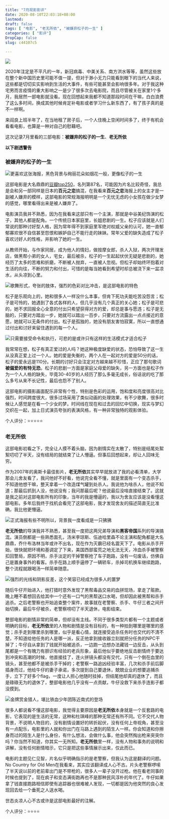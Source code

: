 ```yaml
---
title: "7月观影影评"
date: 2020-08-10T22:03:18+08:00
lastmod: 
draft: false
tags: [ "电影", "老无所依", "被嫌弃松子的一生" ]
categories: [ "影评"]
DropCap: false
slug: c44107c5

---
```


![](https://xiaomao260.github.io/picx-images-hosting/20240518/photo_2020-08-10_21-59-36.1ov993krsd.webp)

2020年注定是不平凡的一年，新冠病毒、中美关系、南方洪水等等，虽然这些放在整个新中国历史里可能不值一提，但对于渺小无力只能看到眼下的当代人来说，这些都是切切实实影响到生活的大事件，有些可能甚至会影响很多年。对于我这种宅男而言疫情的重大影响之一是少了很多次去电影院，而且尽管被关在家里1个多月，我居然一部电影就没看。现在回想起来我都不知道那段时间在干嘛，白白浪费了这么多时间，换成其他时候肯定补电影或者学习什么新东西了，有了孩子真的是不一样啊。

来阎良上班半年了，在当地租了房子后，一个人住晚上空闲时间多了，终于有机会看看电影，也算是一种对自己的慰藉吧。

这次记录7月里看的三部电影：**被嫌弃的松子的一生**、**老无所依**

**以下剧透警告**

### 被嫌弃的松子的一生

![更喜欢这张海报，黑色背景与绚丽花朵如烟花一般，更像松子的一生](https://xiaomao260.github.io/picx-images-hosting/20240518/11111.2h84qu1di7.webp)

这部电影是大名鼎鼎的[豆瓣top250](https://movie.douban.com/top250)，名列第87名，可能因为片名比较奇怪，我总是会和另一部同样是日本的**百元之恋**搞混，在我看来**百元之恋**海报上的女主才是一副被人嫌弃的模样，这部电影的常规海报明明是一个无忧无虑的小女孩在做少女梦的感觉，哪里看得出来是被人嫌弃了。

电影演员我并不熟悉，因为在我看来这部只有一个主演，那就是中谷美纪饰演的松子，其他人都是配角。一个传统日本家庭里，长姐悲剧的一生。松子应该就是人们常说的那种讨好型人格，因为常年得不到家庭里军绝对权威父亲的认可，她一直郁郁寡欢很不自信甚至怨恨和嫉妒自己不能行走的妹妹。常年父爱的缺失造成了松子喜欢讨好人的性格，并影响了她的一生。

从教师开始，与作家同居，成为他人的情妇，做按摩女郎，杀人入狱，两次开理发店，做黑帮小弟的女人，宅女，最后被杀，松子的一生起起伏伏无疑是悲剧的，她经历了太多的苦难和折磨，不断被人抛弃，一直被人忽视。但松子却始终环抱着对生活的向往，不断的努力和付出，可惜的是每当她看到希望时却总被浇下来一盆凉水，从头凉到心里。

![歌舞形式，夸张的肢体，强烈的色彩对比冲击，是这部电影的特色](https://xiaomao260.github.io/picx-images-hosting/20240518/p2549963465.3rb1x5jcto.webp)

松子是乐观向上的，她和很多人一样没什么本事，但肯下死功夫能吃苦没怨言；松子是可怜的，她遇到了各式各样的人，但几乎没有几个真正的关心她；松子是可悲的，她不求回报全心全意的付出只希望获得对方的爱，却总是事与愿违；松子是无脑的，只要对方踏出一步，她就可以踏出一百步，只要对方流露出一点点接近的意愿，她就可以无条件的付出。松子是孤独的，她没有朋友害怕寂寞，所以一直想通过付出和讨好来留住遇到的每一个人。

![只需要接受命令和执行，可悲的是或许只有这样的生活模式才适合松子](https://xiaomao260.github.io/picx-images-hosting/20240518/p474950303.6t6xydkp0i.webp)

我常常在想，松子有真正爱过的人吗？她这种极度缺爱的状态，恐怕导致了这一生从没真正爱上过一个人。她的爱是失衡的，两个人在一起对方的爱是50分的话，松子的爱永远是110分。长期的讨好只会注定对方越来越不珍惜，正应了那句歌词**被偏爱的有恃无恐**。松子的悲剧一方面是家庭父母爱的缺失，另一方面也是松子作为一个人人格的缺失，毕竟30-40岁的人经历了那么多毫无成长，俗话说的吃了那么多亏从来不长记性，最后也怨不了别人。

这部电影的摄影画面配乐非常有个性，特别是色彩的运用，饱和度和亮度很高对比强烈，时间跨度很大，很多过场采用了类似动画的处理效果，有不少歌舞，很多时候让人感觉是在看一个少女的梦。时间线在现在和过去的回忆中切换，现实与梦幻交织在一起，加上日式演员夸张的表演风格，有一种非常独特的观影体验。

个人评分：⭐⭐⭐⭐⭐

### 老无所依

这部电影初看之下，完全让人摸不着头脑，因为剧情实在太散了，特别是结尾处絮絮叨叨了半天，没有结局的就结束了让人懵逼。但事后回想起来，却让人回味无穷。

作为2007年的奥斯卡最佳影片，**老无所依**其实早早就放进了我的必看清单，大学那会儿舍友看了，我问他好不好看，他说完全看不懂，就是里面有一个变态杀手，不知道他想干嘛，整天拿着一个改造煤气罐到处杀人。我说他为啥杀人，他说不知道；那最后抓到人没，他说没有；我问那最后呢？他说最后没啥直接结束了。这就是我之前对这部电影所有的印象，当年的我是懵逼的，我以为舍友应该是没看懂这部电影。多年后我终于找机会看完了这部电影，我才发现舍友的描述简直无比准确，我比他更懵逼。

![正式海报有些不明所以，背景我一度看成是一只狒狒](https://xiaomao260.github.io/picx-images-hosting/20240518/22222.4uar81f6ox.webp)

**老无所依**的导演我并不熟悉，甚至我一度把这两兄弟导演和**黑客帝国**系列的导演搞混。演员倒都是一些熟悉面孔，汤米李琼斯、伍迪哈里森不论主演和配角都是大名鼎鼎，乔什布洛林当年或许不出名，现在作为灭霸已经名震天下了。电影从杀手开始，很快就把环境和基调定了下来，美国西部蛮荒之地无法无天，冷血杀手被警察扣回警局，原因不明，杀手淡定的干掉警察抢了车子跑路，没有一句废话，仿佛自己是置身事外的看客。杀手在路上顺手逼停了一辆轿车，杀掉司机换车继续跑路，整个流程就跟喝汤一样简单随意。

![强烈的光线和阴影反差，这个笑容已经成为很多人的噩梦](https://xiaomao260.github.io/picx-images-hosting/20240518/p2504742797.5fkeuc9mzq.webp)

随后牛仔开始进入，他打猎时意外发现了黑帮毒品交易的血拼现场，拿走了赃款。晚上睡不着想回去给其中一个还有一口气的黑帮送口水喝，但却因此被黑帮和杀手追杀。之后老警察也开始追查整个案件，故事就在老警察、杀手、牛仔三者之间开始切换，最后牛仔被杀，老警察唠叨了半天退休，电影结束。

整部电影的剧情非常的简单，但却没有主线。不同于很多类型片都有一个主题或者明确的目标，**老无所依**里的人物和剧情是没有目标的，有一种拍到哪里是哪里的感觉；杀手走到哪里杀到哪里，似乎是看心情，就连接受追杀任务时也交代的不清不楚，不知道给他任务的人是哪一派，反正他拿到接收器立刻就把分任务的NPC干掉了；牛仔自从拿到了钱就开始被追杀，一边跑一边想办法藏钱一边反击，从头到尾都是一个有魄力有胆识有经验的老兵形象，最后他似乎要绝地反击剧情终于要达到冲突和高潮的时候，他直接挂了，连火拼镜头都没有交代，只有一个倒在血里的镜头，甚至他都不是被杀手干掉的；老警察一路追凶经验丰富，几次和杀手前后脚插身而过，他给牛仔的妻子承诺，多次提到自己要退休，兢兢业业的想要追捕杀手，立下了好多个flag，一度让人担心他随时挂掉，但结尾他却真的退休了，而且是碌碌无为的退休了，整部电影他几乎没有一点贡献，牛仔没救下来杀手连影子都没摸到。

![金牌赏金猎人，堪比铁血少年团陈近南式的登场](https://xiaomao260.github.io/picx-images-hosting/20240518/p2504742996.32hsd4vtt6.webp)

很多人都说看不懂这部电影，我觉得主要原因是**老无所依**本身就是一个反套路的电影，它表现的是生活的无常，这种和杜琪峰的那种无常还有所不同。它不交代人物背景，不说明人物目的，没有剧情设置好的转折起伏，没有任何上帝视角，甚至没有一点配乐，电影里的人就和你出门在马路上遇到的陌生人一样。你会知道和你擦身而过的陌生人是什么身份，有什么想法，会做什么事，他会突然掏出枪来突突你吗？你当然不知道，你其实一无所知。**老无所依**里一样，没有人物和事务的说明和讲解，没有任何剧情暗示，它只是把这些事情展示出来，仅此而已。

电影的主题见仁见智，片名似乎明确指示的是老警察，但我认为这是翻译的问题。No Country for Old Men在我看来，其实应该翻译成人心不古。片头老警察啰嗦了半天说以前的老前辈出门是不带枪的，很多人一辈子没开过枪。他在看老同事的时候也提到了，现在疯子和变态满街跑再也不是那种民风淳朴的年代了。牛仔如果拿了钱直接跑路相信即使有追踪器也很难被人发现，一切都是因为他突然的良心发现回去给一个垂死之人送水喝。

世态炎凉人心不古或许是这部电影最好的注解。

个人评分：⭐⭐⭐⭐
